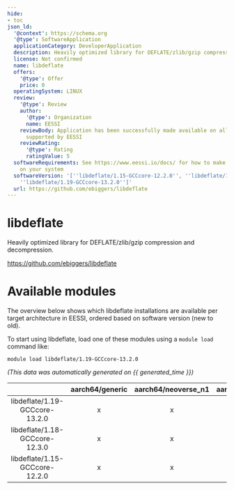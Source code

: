 ```yaml
---
hide:
- toc
json_ld:
  '@context': https://schema.org
  '@type': SoftwareApplication
  applicationCategory: DeveloperApplication
  description: Heavily optimized library for DEFLATE/zlib/gzip compression and decompression.
  license: Not confirmed
  name: libdeflate
  offers:
    '@type': Offer
    price: 0
  operatingSystem: LINUX
  review:
    '@type': Review
    author:
      '@type': Organization
      name: EESSI
    reviewBody: Application has been successfully made available on all architectures
      supported by EESSI
    reviewRating:
      '@type': Rating
      ratingValue: 5
  softwareRequirements: See https://www.eessi.io/docs/ for how to make EESSI available
    on your system
  softwareVersion: '[''libdeflate/1.15-GCCcore-12.2.0'', ''libdeflate/1.18-GCCcore-12.3.0'',
    ''libdeflate/1.19-GCCcore-13.2.0'']'
  url: https://github.com/ebiggers/libdeflate
---
```


libdeflate
==========


Heavily optimized library for DEFLATE/zlib/gzip compression and decompression.

https://github.com/ebiggers/libdeflate
# Available modules


The overview below shows which libdeflate installations are available per target architecture in EESSI, ordered based on software version (new to old).

To start using libdeflate, load one of these modules using a `module load` command like:

```shell
module load libdeflate/1.19-GCCcore-13.2.0
```

*(This data was automatically generated on {{ generated_time }})*

| |aarch64/generic|aarch64/neoverse_n1|aarch64/neoverse_v1|aarch64/nvidia/grace|x86_64/generic|x86_64/amd/zen2|x86_64/amd/zen3|x86_64/amd/zen4|x86_64/intel/cascadelake|x86_64/intel/haswell|x86_64/intel/icelake|x86_64/intel/sapphirerapids|x86_64/intel/skylake_avx512|
| :---: | :---: | :---: | :---: | :---: | :---: | :---: | :---: | :---: | :---: | :---: | :---: | :---: | :---: |
|libdeflate/1.19-GCCcore-13.2.0|x|x|x|x|x|x|x|x|x|x|x|x|x|
|libdeflate/1.18-GCCcore-12.3.0|x|x|x|x|x|x|x|x|x|x|x|x|x|
|libdeflate/1.15-GCCcore-12.2.0|x|x|x|x|x|x|x|x|x|x|x|x|x|
